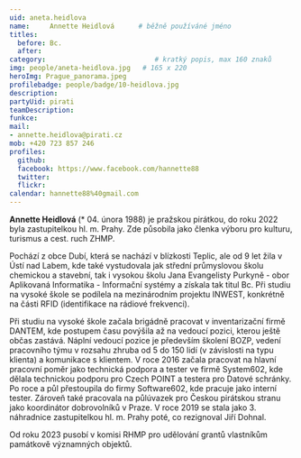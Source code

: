```yaml
---
uid: aneta.heidlova
name:     Annette Heidlová  	# běžně používáné jméno
titles:
  before: Bc.
  after:
category:      	        			# kratký popis, max 160 znaků
img: people/aneta-heidlova.jpg   # 165 x 220
heroImg: Prague_panorama.jpeg
profilebadge: people/badge/10-heidlova.jpg
description: 
partyUid: pirati
teamDescription:
funkce: 
mail:
- annette.heidlova@pirati.cz
mob: +420 723 857 246		 
profiles:
  github:       
  facebook: https://www.facebook.com/hannette88
  twitter: 		  
  flickr:		  
calendar: hannette88%40gmail.com
---
```


**Annette Heidlová** (* 04. února 1988) je pražskou pirátkou, do roku 2022 byla zastupitelkou hl. m. Prahy. Zde působila jako členka výboru pro kulturu, turismus a cest. ruch ZHMP. 

Pochází z obce Dubí, která se nachází v blízkosti Teplic, ale od 9 let žila v Ústí nad Labem, kde také vystudovala jak střední průmyslovou školu chemickou a stavební, tak i vysokou školu Jana Evangelisty Purkyně - obor Aplikovaná Informatika - Informační systémy a získala tak titul Bc. Při studiu na vysoké škole se podílela na mezinárodním projektu INWEST, konkrétně na části RFID (identifikace na rádiové frekvenci).

Při studiu na vysoké škole začala brigádně pracovat v inventarizační firmě DANTEM, kde postupem času povýšila až na vedoucí pozici, kterou ještě občas zastává. Náplní vedoucí pozice je především školení BOZP, vedení pracovního týmu v rozsahu zhruba od 5 do 150 lidí (v závislosti na typu klienta) a komunikace s klientem. V roce 2016 začala pracovat na hlavní pracovní poměr jako technická podpora a tester ve firmě System602, kde dělala technickou podporu pro Czech POINT a testera pro Datové schránky. Po roce a půl přestoupila do firmy Software602, kde pracuje jako interní tester. Zároveň také pracovala na půlúvazek pro Českou pirátskou stranu jako koordinátor dobrovolníků v Praze. V roce 2019 se stala jako 3. náhradnice zastupitelkou hl. m. Prahy poté, co rezignoval Jiří Dohnal. 

Od roku 2023 pusobí v komisi RHMP pro udělování grantů vlastníkům památkově významných objektů.

